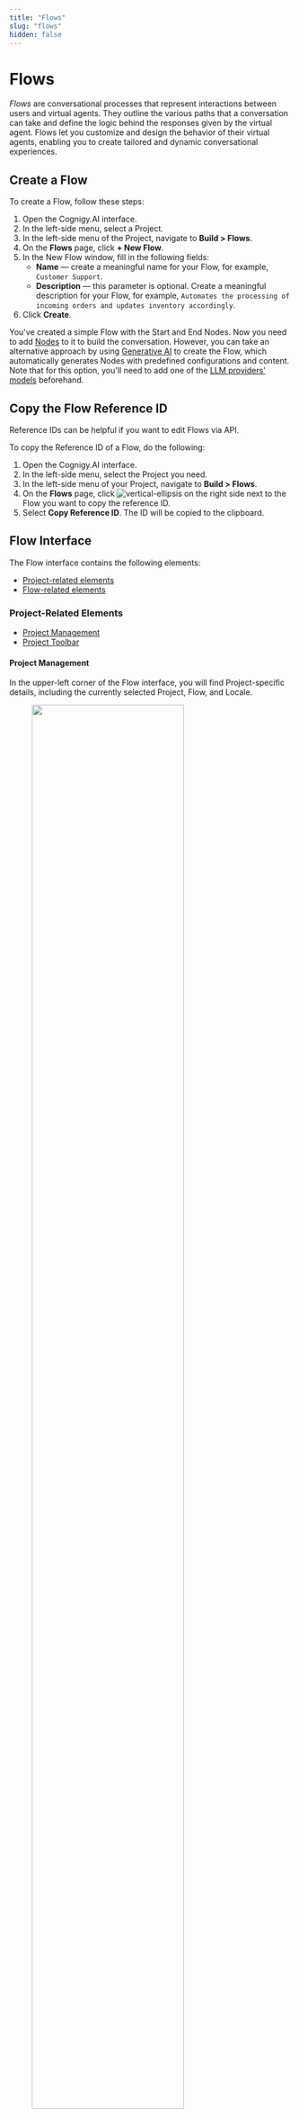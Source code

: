 ```yaml
---
title: "Flows"
slug: "flows"
hidden: false
---
```


# Flows

_Flows_ are conversational processes that represent interactions between users and virtual agents. They outline the various paths that a conversation can take and define the logic behind the responses given by the virtual agent.
Flows let you customize and design the behavior of their virtual agents, enabling you to create tailored and dynamic conversational experiences.

## Create a Flow

To create a Flow, follow these steps:

1. Open the Cognigy.AI interface.
2. In the left-side menu, select a Project.
3. In the left-side menu of the Project, navigate to **Build > Flows**.
4. On the **Flows** page, click **+ New Flow**.
5. In the New Flow window, fill in the following fields:
    - **Name** — create a meaningful name for your Flow, for example, `Customer Support`.
    - **Description** — this parameter is optional. Create a meaningful description for your Flow, for example, `Automates the processing of incoming orders and updates inventory accordingly`.
6. Click **Create**.

You've created a simple Flow with the Start and End Nodes. Now you need to add [Nodes](#nodes) to it to build the conversation.
However,
you can take an alternative approach by using [Generative AI](../empower/generative-ai.md#generate-flows) to create the Flow,
which automatically generates Nodes with predefined configurations and content.
Note that for this option, you'll need to add one of the [LLM providers' models](../empower/generative-ai.md#prerequisites) beforehand.

## Copy the Flow Reference ID

Reference IDs can be helpful if you want to edit Flows via API.

To copy the Reference ID of a Flow, do the following:

1. Open the Cognigy.AI interface. 
2. In the left-side menu, select the Project you need. 
3. In the left-side menu of your Project, navigate to **Build > Flows**. 
4. On the **Flows** page, click ![vertical-ellipsis](../../_assets/icons/vertical-ellipsis.svg) on the right side next to the Flow you want to copy the reference ID. 
5. Select **Copy Reference ID**. The ID will be copied to the clipboard.

## Flow Interface

The Flow interface contains the following elements:

- [Project-related elements](#project-related-elements)
- [Flow-related elements](#flow-related-elements)

### Project-Related Elements

- [Project Management](#project-management)
- [Project Toolbar](#project-toolbar)

#### Project Management

In the upper-left corner of the Flow interface, you will find Project-specific details,
including the currently selected Project, Flow, and Locale.

<figure>
  <img class="image-center" src="../../../_assets/ai/build/flows/agent-controls.png" width="80%" />
</figure>

- To open the [Project's dashboard](projects.md#project-dashboard), click the icon located on the left side next to the displayed Flow project. The dashboard provides specific information regarding your projects, the project members involved, and an analytic chart.
- To switch to another Flow, click the displayed Flow name and select the desired Flow from the list.
- To change the [Locale](#locale-settings), click the displayed Locale on the right side next to the Flow list and select the desired Locale you want to switch to.

For more information, read [Projects](projects.md#top-toolbar).

#### Project Toolbar

<figure>
  <img class="image-center" src="../../../_assets/ai/build/projects/toolbar.png" width="80%" />
</figure>

In the upper-right corner of the Flow interface, you will find the Project Toolbar.
It provides quick access to Project-specific resources:

- [Help Center Search](https://support.cognigy.com/hc/en-us)
- [Search](projects.md#search)
- [Tasks](projects.md#tasks)
- [User Menu](../administer/user-menu/overview.md)
- [Interaction Panel](../test/interaction-panel/overview.md)

The Interaction Panel enables various functions, including testing Flow functionality during development
(refer to the section [Testing a Flow](#testing-a-flow)).

For detailed information, read the [Project](projects.md#top-toolbar) documentation.

### Flow-Related Elements

- [Flow Chart](#flow-chart)
- [NLU](#nlu)
- [Settings](#settings)
- [Localization](#locale-settings)

#### Flow Chart

The _Flow Chart_, also known as the _Flow Editor_, is a graphic representation of a conversation in the Flow interface. It consists of Nodes that are linked by edges. Nodes are used to represent various actions or decision points while the edges indicate the conversation's path between them.

Flows are executed from the **Start** Node to the **End** Node in a conversation,
using a logic-based system to determine Nodes that must be executed.
The execution path of a conversation is indicated by a highlighted green path,
allowing you to understand logical system decisions at each step and to follow the path.

<figure>
  <img class="image-center" src="../../../_assets/ai/build/flows/Flow-Editor.png" width="100%" />
</figure>

##### Entry Points

Flow execution typically starts at the top with the green **Start Node**.

<figure>
  <img class="image-center" src="../../../_assets/ai/build/flows/start-node.png" width="80%" />
</figure>

The **Entry Point** can change depending on the state of the conversation.
It's indicated by a green triangle next to a particular Node and shows where the next user input would enter the Flow.
If a Question Node has been triggered, the entry point will shift to that specific Node, as indicated in the screenshot.

<figure>
  <img class="image-center" src="../../../_assets/ai/build/flows/question-node_entry-point_moved.png" width="80%" />
</figure>

In some cases, there are multiple Entry Points.
This can occur if an Optional Question was triggered or if a specific Intent Entry point has been set explicitly.

To set or unset an Entry point in your Flow explicitly, follow these steps:

1. Open the Flow you want to edit in Cognigy.AI.
2. Navigate to the Node where you want to set the Entry point explicitly. For example, you may want to set an Entry point at a Say Node within a loop to ensure it's passed multiple times without returning to the Start Node.
3. Right-click on the Node to open a drop-down menu.
4. Choose one of the following options:
    - **Set Entrypoint** — this option displays a green triangle icon next to the Node, indicating that the Entrypoint has been set at that step.
    - **Unset Entrypoint** — this option disables a previously set Entrypoint at that step.

##### Chart Controls

To manage the Flow Editor parameters, such as zoom and navigation, go to the controls in the bottom-left corner of the Flow editor.

| Control                                                       | Description                                               |
|---------------------------------------------------------------|-----------------------------------------------------------|
| **- 100% +**                                                  | Zoom out (-) or zoom in (+) the chart in the Flow Editor. |
| ![flow-centralize](../../_assets/icons/flow-centralize.svg)   | Centers the chart.                                        |
| ![magnifying-glass](../../_assets/icons/magnifying-glass.svg) | Search for Nodes in the Flow.                             | 
| ![photo-camera](../../_assets/icons/photo-camera.svg)         | Export the Flow to an Image File (PNG).                   | 
| ![voice-preview](../../_assets/icons/voice-preview.svg)       | Testing voice outputs without executing the entire Flow.   |
| ![arrow-back](../../_assets/icons/arrow-back.svg)             | Undo the last step by going backward in history.          |
| ![arrow-forward](../../_assets/icons/arrow-forward.svg)       | Redo the last steps by going forward in history.          |

##### Flow Actions

To manage Flows in different use cases for your Project, do the following:

1. Open Cognigy.AI and select a Project on the left side of the page.
2. Go to **Build** > **Flows** to see your available Flows for the selected Project.
3. Click ![vertical ellipsis](../../_assets/icons/vertical-ellipsis.svg) on the right side next to the Flow you want to edit. A selection menu appears.
4. Select one of the following options, depending on the intended action you need:
    - **Edit** — change the name and the description for the selected Flow.
    - **Delete** — delete a Flow. When you select this option, you need to confirm the deletion of the selected Flow.
    - **Copy Reference ID** — copy a unique Flow ID to perform [API calls](../developers/api-and-cli.md).
    - **Export as Package** — export a Flow as a [Package](packages.md) to reuse it in another Project or environment.
    - **Clone** — create a copy of your Flow. When a new Flow is created, you will notice a red dot. As more clones are added to the Flow, the clone number increases.

##### Nodes

_[Nodes](nodes/overview.md)_ are the fundamental components of your Flow. Cognigy.AI offers a variety of node types, ranging from basic to advanced, to cater to different functionalities.

<figure>
  <img class="image-center" src="../../../_assets/ai/build/flows/Node-Create-Menu.png" width="80%" />
</figure>

To add a Node to your Flow, follow these steps:

1. Open your Project in Cognigy.AI.
2. Select the Flow you want to edit.
3. Click the **+** icon located between the Nodes where you want to add a new Node. For example, you can add a **Say** Node, which is the most basic output Node. A window will appear to provide available Nodes to add.
4. Select the **By Function** tab, then choose **Basic**.
5. Click **Say** in the selection list. A Say Node will be added at the location where you clicked the **+** icon in your Flow.
6. Configure your added Node as required for your project. For detailed information on Nodes and how to configure them, refer to the [Nodes](nodes/overview.md) documentation.

##### Testing a Flow

To test a Flow, you can use the [Interaction panel](../test/interaction-panel/overview.md).
Using the **Interaction Panel**, you can chat at any time with your virtual agent during the project development in order to evaluate the Flow functionality.

<figure>
  <img class="image-center" src="../../../_assets/ai/build/flows/Flow-example_Interaction-Panel_executed.png" width="100%" />
</figure>

To start a chat with your virtual agent and test the Flow functionality, follow these steps:

1. Open your Project in Cognigy.AI.
2. Select a Flow you want to test.
3. In the upper-right corner, click ![chat](../../_assets/icons/chat.svg) to open the **Interaction Panel**. The Interaction Panel will open on the right side of the Flow creation page.
4. Click the **TEST** tab to open the conversation window of the Interaction Panel.
5. In the **Text Message** field, enter a message and press **ENTER** or click ![send-message](../../_assets/icons/send-message.svg) next to the field. The message you send represents input from a potential user and initiates a conversation with your virtual agent, which will respond based on the created Flow. The conversation will be displayed on the Interaction Panel screen.

While interacting with the virtual agent in a simulated user conversation, you can review the Flow structure to ensure it meets your intended task requirements.
The execution path of your conversation is highlighted by a green path in your Flow Chart,
allowing you to understand the logical decisions made at each step and to follow the path.

#### NLU

*Natural Language Understanding* is at the core of advanced Projects. Cognigy.AI features an industry-leading NLU engine called Cognigy NLU.
When you click the **NLU** tab at the top of your Flow, the following configuration tabs will appear:

- [Intents](#intents)
- [Attached Flows](#attached-flows)
- [Attached Lexicons](#attached-lexicons)
- [States](#states)
- [Slot Fillers](#slot-fillers)

For more information, read the [NLU](../empower/nlu/overview.md) documentation.

##### Intents

_Intent Mapping_ is a fundamental part of the NLU engine. This process involves using machine learning to match the user's spoken or written statement to the predefined Intents. You can easily create Intents within the Intents section of the NLU tab and provide training data in the form of example sentences to help the Flow improve its accuracy.

For more information, read the [Machine learning Intents](../empower/nlu/intents/ml-intents.md) documentation.
To learn how to use Intents, see also [Cognigy Sessions:Cognigy NLU](https://support.cognigy.com/hc/en-us/articles/360019857220-Cognigy-Sessions-Cognigy-NLU) video in the Cognigy.AI Help Center.

##### Attached Flows

When you link an Intent-based Flow to another Flow,
it's known as an _[Attached Flow](../empower/nlu/overview.md#attached-flows)_.
The Intents present in the Attached Flow are included in the training of the Natural Language Understanding (NLU) model.
This feature is useful for combining multiple sets of Intents into a single, larger model.

##### Attached Lexicons

Attaching Lexicons to a Flow is necessary for detecting its Keyphrases. Ensure to retrain the model whenever resources are attached or detached.

For more information, read the [Attached Lexicons](../empower/nlu/overview.md#attached-lexicons) documentation.

##### States

Use _States_ to prevent certain Intents from being detected.
This feature can be helpful in situations where there are many Intents or in unique scenarios.
Only the Intents that are added to the Whitelist of the current State in the conversation can be detected.
On the other hand, the Intents that are added to the Blacklist of the current State will not be recognized.

For more information on how states work, read the [State](../test/interaction-panel/state.md) documentation.

##### Slot Fillers

_[Slot Fillers](../empower/nlu/overview.md#slot-fillers)_ are tools that help fill in information gaps in a conversation.
They automatically copy any important information,
called [Slots](../empower/nlu/slots-and-lexicons/slots.md),
to the [Context](../test/interaction-panel/context.md) object.
This means that you can provide further details about those Slots in subsequent conversations.

#### Settings

Each Project's Flow can be customized with its own settings:

- [Default Context](#default-context)
- [Locale Settings](#locale-settings)
- [Configuration](#configuration)

##### Default Context

The Context is a JSON object that holds persistent information.
The _Default Context_ is the starting point of a Flow's Context object,
which represents the initial state of a conversation.
This approach allows the customization of variables that are accessed and modified throughout the conversation.

When a conversation starts, it inherits the Default Context from the Flow in which this conversation began.
If you switch to another Flow during the conversation, the Context usually remains the same.
However, if you use the [Absorb Context](node-reference/logic/go-to.md#absorb-context) feature in a Go To Node,
the Default Context of the new Flow is applied to the conversation's Context.
This means that any values in the new Flow's Default Context will replace existing ones in the conversation.

For further details, refer to the [Context](../test/interaction-panel/context.md).

##### Locale Settings

Cognigy.AI offers a localization feature for easy customization and content reuse.

You can add a Locale to your Flow and Nodes:

- To add a new Locale to a Flow, refer to the [Add a Locale to Project](translation-and-localization/localization.md#add-a-locale-to-an-agent) documentation.
- When you create a new Locale for your Project, you also need to localize your Nodes for the new Locale. Learn how to localize a Node manually in the [Add a Locale to Node](translation-and-localization/localization.md#add-a-locale-to-a-node) documentation.

The **Locale Settings** tab is disabled for the fallback Locale and enabled for alternative Locales.
Activate this setting
to inherit the [Intent](../empower/nlu/intents/ml-intents.md) model from the [fallback](translation-and-localization/localization.md) Locale.
The **Inherit Intent model from fallback Locale** toggle is deactivated by default.
Once the setting is activated, the [training indicator](../empower/nlu/intents/ml-intents.md) on the Intents page and the error badge on the NLU tab are hidden, and the [Build Model](../empower/nlu/intents/ml-intents.md) button in Settings, Chart, and NLU is disabled.

With the localization view of your Flow, you can configure multiple Locales. If one Locale doesn't have content configured, the system automatically switches to another locale that is set as a fallback.
The default fallback Locale is **en-US**.

While you can add additional Locales for content localization later,
note that once the primary Locale is selected, it cannot be modified.
For more information, refer to the [Localization](translation-and-localization/localization.md) documentation.

##### Configuration

The Flow Configuration lets you customize Flows, integrating tools such as Yes/No logic and personalized confirmation responses.
You can fine-tune the system's confidence in understanding Intents and activate recognition of specific details,
including age, date, and email addresses, to ensure more accurate responses.

| Setting                                                               | Description                                                                                                                                                                                                                                                                                                                                                                                                                                                                                                                                                                                                                                                                                                                                                                |
|-----------------------------------------------------------------------|----------------------------------------------------------------------------------------------------------------------------------------------------------------------------------------------------------------------------------------------------------------------------------------------------------------------------------------------------------------------------------------------------------------------------------------------------------------------------------------------------------------------------------------------------------------------------------------------------------------------------------------------------------------------------------------------------------------------------------------------------------------------------|
| **General Flow Logic**                                                |                                                                                                                                                                                                                                                                                                                                                                                                                                                                                                                                                                                                                                                                                                                                                                            |
| Yes/No logic                                                          | Add a specific [Yes/No logic](../empower/nlu/intents/yes-no-intents.md) within your Flow to confirm and negate an [Intent](../empower/nlu/intents/ml-intents.md) or the **Yes/No** type of [Question Nodes](node-reference/basic/question.md).                                                                                                                                                                                                                                                                                                                                                                                                                                                                                                                             |
| Positive confirmation words                                           | Add your own customized responses to confirm an [Intent](../empower/nlu/intents/ml-intents.md) and [Question Nodes](node-reference/basic/question.md).                                                                                                                                                                                                                                                                                                                                                                                                                                                                                                                                                                                                                     |
| Negative confirmation words                                           | Add your own customized responses to negate an [Intent](../empower/nlu/intents/ml-intents.md) and [Question Nodes](node-reference/basic/question.md).                                                                                                                                                                                                                                                                                                                                                                                                                                                                                                                                                                                                                      |
| Continue main Flow after attached Flow                                | Enable this setting to continue the main Flow after an attached Flow has been executed. Disabled by default.                                                                                                                                                                                                                                                                                                                                                                                                                                                                                                                                                                                                                                                               |
| Continue Flow after Default reply                                     | Enable this setting to continue executing the Flow logic after a default reply has been delivered. Disabled by default.                                                                                                                                                                                                                                                                                                                                                                                                                                                                                                                                                                                                                                                    |
| Continue Flow after negative confirmation                             | Enable this setting to continue the Flow logic after a negative response to an Intent confirmation sentence. Disabled by default.                                                                                                                                                                                                                                                                                                                                                                                                                                                                                                                                                                                                                                          |
| Pass Default Reply into Flow                                          | Enable this setting to have the virtual agent store the default reply in the input instead of using it directly. This allows you to utilize the reply within the Flow logic. Disabled by default.                                                                                                                                                                                                                                                                                                                                                                                                                                                                                                                                                                          |
| Include Default Reply in NLU Training                                 | Enable this setting to include default replies in NLU training. These default replies serve as example sentences for matching Intents. You can also configure this setting individually for each Intent. Enabled by default.                                                                                                                                                                                                                                                                                                                                                                                                                                                                                                                                               |
| **Intent Mapper**                                                     |                                                                                                                                                                                                                                                                                                                                                                                                                                                                                                                                                                                                                                                                                                                                                                            |
| Attached Flow Intent Mapping Priority                                 | Select one of the following priority types:<br>- **Jointly Map Main and Attached Flow** — treats Main and Attached Flow Intents as if they were a single Intent collection, finding the best matching Intent and executing the corresponding Flow.<br>- **Map Main Flow first** — maps  the Main Flow Intents separately. If no Intent is found in the Main Flow, then the Attached Flow is mapped.<br> - **Map Attached Flow first** — maps  the Attached Flow Intents separately. If no Intent is found in the Attached Flow, then the Main Flow is mapped.                                                                                                                                                                                                              |
| Implicit Slot Parsing                                                 | Determine whether Slots in NLU example sentences should be parsed implicitly or if only Slot annotations should be used for training. Choose one of the following methods: <br>- **Disabled — only use slot annotations** —  considers only user-annotated Slots, Lexicon, or Any Slots in example sentences.<br>- **Full - Parse both System and Lexicon slots implicitly** — parses both System and Lexicon Slots automatically.<br>- **System Slots - No Lexicon Slots** — parses only System Slots like numbers, dates, and email addresses automatically. It considers only annotations for Lexicon Slots.<br>- **Lexicon Slots - No System Slots** — parses only Lexicon Slots from attached Lexicons automatically. It considers only annotations for System Slots. |
| **Thresholds**                                                        |                                                                                                                                                                                                                                                                                                                                                                                                                                                                                                                                                                                                                                                                                                                                                                            |
| Intent threshold                                                      | Determine the level of confidence required for the virtual agent to understand what the user is trying to communicate. The level of confidence accepts values ranging from 0 to 1.                                                                                                                                                                                                                                                                                                                                                                                                                                                                                                                                                                                         |  
| Reconfirmation Threshold                                              | Determine a score from which an Intent is considered confirmed or marked for reconfirmation if a reconfirmation sentence is set.  By default, the value is `0.2`. Note that the confidence threshold has **no effect unless the Intent uses confirmation sentences**. The Reconfirmation Threshold is your lower confidence bound — you must set it in addition to the Confidence Threshold. **Intent scores above the reconfirmation threshold are confirmed or marked for reconfirmation.**                                                                                                                                                                                                                                                                              |
| Confidence Threshold                                                  | Determine a score from which an Intent is considered confirmed if a confirmation sentence is set.  By default, the value is `0.4`.                                                                                                                                                                                                                                                                                                                                                                                                                                                                                                                                                                                                                                         |
| **Attached Flows specific settings**                                  |                                                                                                                                                                                                                                                                                                                                                                                                                                                                                                                                                                                                                                                                                                                                                                            |
| Use Thresholds of the attached Flows                                  | Determine whether the thresholds configured in the attached Flows are applied. Enabled by default.                                                                                                                                                                                                                                                                                                                                                                                                                                                                                                                                                                                                                                                                         |
| Use "Continue Flow after Default Reply" setting of the attached Flows | Determine if the conversation continues after giving a default reply in the attached Flows. Enabled by default.                                                                                                                                                                                                                                                                                                                                                                                                                                                                                                                                                                                                                                                            |
| Use "Pass Default Reply into Flow" of the attached Flows              | Determine if the default reply from attached Flows affects the ongoing conversation. Enabled by default.                                                                                                                                                                                                                                                                                                                                                                                                                                                                                                                                                                                                                                                                   |
| Use "Implicit Slot Parsing" setting of the attached flows             | Determine if the system should try to understand Slot values even if not directly mentioned. Disabled by default.                                                                                                                                                                                                                                                                                                                                                                                                                                                                                                                                                                                                                                                          |
| **Lexicon Slots**                                                     |                                                                                                                                                                                                                                                                                                                                                                                                                                                                                                                                                                                                                                                                                                                                                                            |
| Parse Lexicon Slots with submatches                                   | Enable the parsing of Lexicon Slots with submatches, allowing for more detailed and nuanced understanding of user input by identifying not just the primary match but also any submatches within the Lexicon. This feature can improve accuracy in language understanding tasks, especially when dealing with complex or ambiguous phrases. Disabled by default.                                                                                                                                                                                                                                                                                                                                                                                                           |                                                                                                                                                                                                                                                                                                    |
| **System Slots**                                                      |                                                                                                                                                                                                                                                                                                                                                                                                                                                                                                                                                                                                                                                                                                                                                                            |
| Enable Age Slots                                                      | Enable the recognition of age-related terms. For more information, read [System-Defined Slots](../empower/nlu/slots-and-lexicons/slots.md#system-defined-slots).                                                                                                                                                                                                                                                                                                                                                                                                                                                                                                                                                                                                           |
| Enable Date Slots                                                     | Enable the recognition of date-related terms. For more information, read [System-Defined Slots](../empower/nlu/slots-and-lexicons/slots.md#system-defined-slots).                                                                                                                                                                                                                                                                                                                                                                                                                                                                                                                                                                                                          |
| Enable Distance Slots                                                 | Enable the recognition of distance-related terms. For more information, read [System-Defined Slots](../empower/nlu/slots-and-lexicons/slots.md#system-defined-slots).                                                                                                                                                                                                                                                                                                                                                                                                                                                                                                                                                                                                      |
| Enable Duration Slots                                                 | Enable the recognition of duration-related terms. For more information, read [System-Defined Slots](../empower/nlu/slots-and-lexicons/slots.md#system-defined-slots).                                                                                                                                                                                                                                                                                                                                                                                                                                                                                                                                                                                                      |
| Enable Email Slots                                                    | Enable the recognition of email addresses. For more information, read [System-Defined Slots](../empower/nlu/slots-and-lexicons/slots.md#system-defined-slots).                                                                                                                                                                                                                                                                                                                                                                                                                                                                                                                                                                                                             |
| Enable Money Slots                                                    | Enable the recognition of monetary values. For more information, read [System-Defined Slots](../empower/nlu/slots-and-lexicons/slots.md#system-defined-slots).                                                                                                                                                                                                                                                                                                                                                                                                                                                                                                                                                                                                             |
| Enable Number Slots                                                   | Enable the recognition of numerical values. For more information, read [System-Defined Slots](../empower/nlu/slots-and-lexicons/slots.md#system-defined-slots).                                                                                                                                                                                                                                                                                                                                                                                                                                                                                                                                                                                                            |
| Enable Percentage Slots                                               | Enable the recognition of percentage values. For more information, read [System-Defined Slots](../empower/nlu/slots-and-lexicons/slots.md#system-defined-slots).                                                                                                                                                                                                                                                                                                                                                                                                                                                                                                                                                                                                           |
| Enable Temperature Slots                                              | Enable the recognition of temperature values. For more information, read [System-Defined Slots](../empower/nlu/slots-and-lexicons/slots.md#system-defined-slots).                                                                                                                                                                                                                                                                                                                                                                                                                                                                                                                                                                                                          |
| Enable URL Slots                                                      | Enable the recognition of URLs. For more information, read [System-Defined Slots](../empower/nlu/slots-and-lexicons/slots.md#system-defined-slots).                                                                                                                                                                                                                                                                                                                                                                                                                                                                                                                                                                                                                        |

## More Information

- [Nodes](nodes/overview.md)
- [Interaction Panel](../test/interaction-panel/overview.md)
- [Agent](projects.md#top-toolbar)